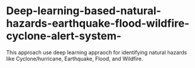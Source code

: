# Deep-learning-based-natural-hazards-earthquake-flood-wildfire-cyclone-alert-system-
This approach use deep learning appraoch for identifying natural hazards like Cyclone/hurricane, Earthquake, Flood, and  Wildfire.
